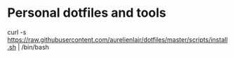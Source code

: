 # Personal dotfiles and tools

curl -s https://raw.githubusercontent.com/aurelienlair/dotfiles/master/scripts/install.sh | /bin/bash
